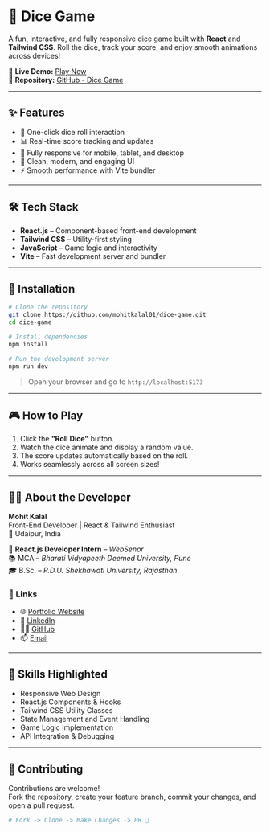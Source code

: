 
# 🎲 Dice Game

A fun, interactive, and fully responsive dice game built with **React** and **Tailwind CSS**. Roll the dice, track your score, and enjoy smooth animations across devices!

🔗 **Live Demo:** [Play Now](https://mohit-dicegame.vercel.app)  
📂 **Repository:** [GitHub - Dice Game](https://github.com/mohitkalal01/Dice-Game-React.js-)

---

## ✨ Features

- 🎯 One-click dice roll interaction  
- 📊 Real-time score tracking and updates  
- 📱 Fully responsive for mobile, tablet, and desktop  
- 🎨 Clean, modern, and engaging UI  
- ⚡ Smooth performance with Vite bundler  

---

## 🛠 Tech Stack

- **React.js** – Component-based front-end development  
- **Tailwind CSS** – Utility-first styling  
- **JavaScript** – Game logic and interactivity  
- **Vite** – Fast development server and bundler  

---

## 🚀 Installation

```bash
# Clone the repository
git clone https://github.com/mohitkalal01/dice-game.git
cd dice-game

# Install dependencies
npm install

# Run the development server
npm run dev
```

> Open your browser and go to `http://localhost:5173`

---

## 🎮 How to Play

1. Click the **"Roll Dice"** button.
2. Watch the dice animate and display a random value.
3. The score updates automatically based on the roll.
4. Works seamlessly across all screen sizes!

---


## 👨‍💻 About the Developer

**Mohit Kalal**  
Front-End Developer | React & Tailwind Enthusiast  
📍 Udaipur, India  

💼 **React.js Developer Intern** – *WebSenor*  
📚 MCA – *Bharati Vidyapeeth Deemed University, Pune*  
🎓 B.Sc. – *P.D.U. Shekhawati University, Rajasthan*

### 🔗 Links
- 🌐 [Portfolio Website](https://mohitkalal.vercel.app/)
- 💼 [LinkedIn](https://www.linkedin.com/in/%20mohit-kalal-389521217)
- 🧑‍💻 [GitHub](https://github.com/mohitkalal01)
- 📫 [Email](mailto:kalalmohit003@gmail.com)

---

## 🧠 Skills Highlighted

- Responsive Web Design
- React.js Components & Hooks
- Tailwind CSS Utility Classes
- State Management and Event Handling
- Game Logic Implementation
- API Integration & Debugging

---

## 🤝 Contributing

Contributions are welcome!  
Fork the repository, create your feature branch, commit your changes, and open a pull request.

```bash
# Fork -> Clone -> Make Changes -> PR 🚀
```

